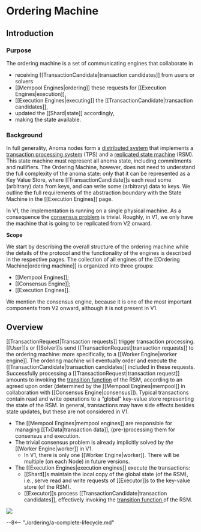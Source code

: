# Ordering Machine

## Introduction

### Purpose

The ordering machine is a set of communicating engines that collaborate in
- receiving [[TransactionCandidate|transaction candidates]] from
  users or solvers
- [[Mempool Engines|ordering]] these requests for
  [[Execution Engines|execution]],
- [[Execution Engines|executing]] the
  [[TransactionCandidate|transaction candidates]],
- updated the [[Shard|state]] accordingly,
- making the state available.<!--TODO ...-->

### Background
<!-- we might just "require" no internal links in the background section -->
In full generality,
Anoma nodes form a [distributed system](
https://en.wikipedia.org/wiki/Distributed_computing)<!--
—consisting of a communicating set of ordering engines—
--> that implements a [transaction processing system](
    https://en.wikipedia.org/wiki/Transaction_processing_system) (TPS) and
a [replicated state machine](
    https://en.wikipedia.org/wiki/State_machine_replication) (RSM).
This state machine must represent all anoma state, including commitments and nullifiers.
The Ordering Machine, however, does not need to understand the full complexity of the anoma state: only that it can be represented as a Key Value Store, where [[TransactionCandidate]]s each read some (arbitrary) data from keys, and can write some (arbitrary) data to keys.
We outline the full requirements of the abstraction boundary with the State Machine in the [[Execution Engines]] page.

In V1,
the implementation is running on a single physical machine.
As a consequence the [consensus problem](
    https://en.wikipedia.org/wiki/Consensus_(computer_science)) is trivial.
Roughly,
in V1, we only have the machine that is going to be replicated from V2 onward.

**Scope**

We start by describing the overall structure of
the ordering machine while
the details of the protocol and the functionality of
the engines is described in the respective pages.
The collection of all engines of the [[Ordering Machine|ordering machine]] is
organized into three groups:

- [[Mempool Engines]];
- [[Consensus Engine]];
- [[Execution Engines]].

We mention the consensus engine,
because it is one of the most important components from V2 onward,
although it is not present in V1.

## Overview
[[TransactionRequest|Transaction requests]] trigger transaction processing.
[[User]]s or [[Solver]]s send [[TransactionRequest|transaction requests]]
to the ordering machine: more specifically,
to a [[Worker Engine|worker engine]].
The ordering machine will eventually order and execute
the [[TransactionCandidate|transaction candidates]] included in these requests.
Successfully processing a [[TransactionRequest|transaction request]] amounts to
invoking the [transition function](
https://en.wikipedia.org/wiki/State_machine_replication#State_machine)
of the RSM,
according to an agreed upon order
(determined by the [[Mempool Engines|mempool]]
in collaboration with [[Consensus Engine|consensus]]).
Typical transactions contain read and write operations to
a “global” key-value store representing the state of the RSM.
In general, transactions may have side effects besides state updates,
but these are not considered in V1.
<!-- TODO: Are they ignored?
     Are ExecutionSummary and pub sub information of execution data
      side effects?  -->

- The [[Mempool Engines|mempool engines]] are responsible for
  managing [[TxData|transaction data]],
  (pre-)processing them for consensus and execution.
- The trivial consensus problem is already implicitly solved
  by _the_ [[Worker Engine|worker]] in V1.
  - In V1, there is only one [[Worker Engine|worker]].
    There will be multiple (on each Node) in future versions.
- The [[Execution Engines|execution engines]] execute
  the transactions:
  - [[Shard]]s maintain the local copy of the global state (of the RSM),
    i.e., serve read and write requests of [[Executor]]s
    to the key-value store (of the RSM).
  - [[Executor]]s process [[TransactionCandidate|transaction candidates]], effectively
     invoking the [transition function
      ](https://en.wikipedia.org/wiki/State_machine_replication#State_machine)
      of the RSM.

![](ordering-v1.svg)



--8<-- "./ordering/a-complete-lifecycle.md"


[^1 time stamp]: In fact it is the latter time stamp that is most relevant;
    the former is merely an indicator about performance of the worker.

[^1]: This response may be delayed until the TxFingerprint is assigned.
    In V2,
    the "shuffling" of transactions may be pseudo-random
    so that we can quickly pass on transaction data to mirror workers.
